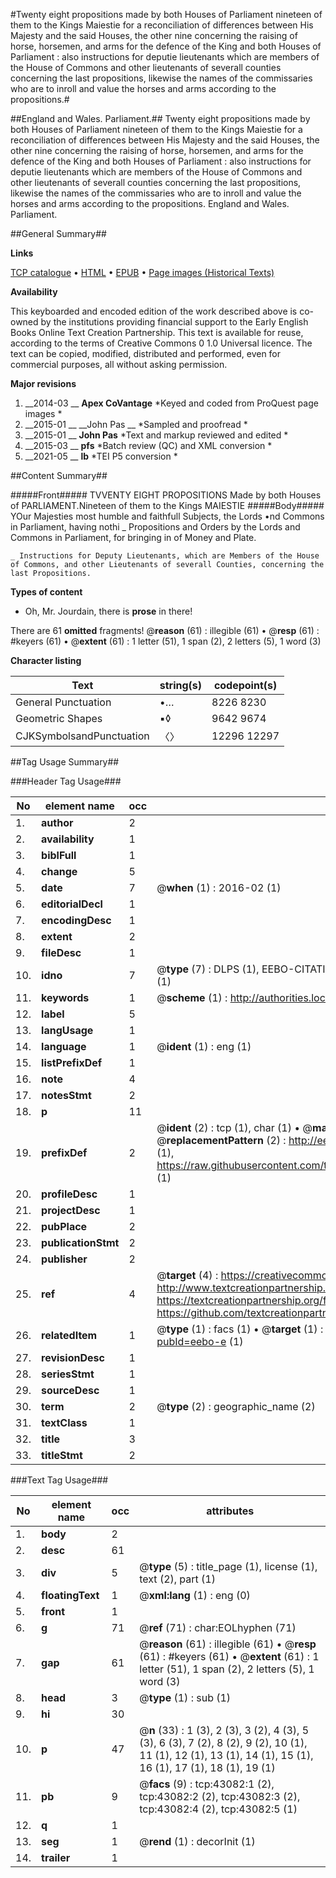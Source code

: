 #Twenty eight propositions made by both Houses of Parliament nineteen of them to the Kings Maiestie for a reconciliation of differences between His Majesty and the said Houses, the other nine concerning the raising of horse, horsemen, and arms for the defence of the King and both Houses of Parliament : also instructions for deputie lieutenants which are members of the House of Commons and other lieutenants of severall counties concerning the last propositions, likewise the names of the commissaries who are to inroll and value the horses and arms according to the propositions.#

##England and Wales. Parliament.##
Twenty eight propositions made by both Houses of Parliament nineteen of them to the Kings Maiestie for a reconciliation of differences between His Majesty and the said Houses, the other nine concerning the raising of horse, horsemen, and arms for the defence of the King and both Houses of Parliament : also instructions for deputie lieutenants which are members of the House of Commons and other lieutenants of severall counties concerning the last propositions, likewise the names of the commissaries who are to inroll and value the horses and arms according to the propositions.
England and Wales. Parliament.

##General Summary##

**Links**

[TCP catalogue](http://www.ota.ox.ac.uk/tcp/)  • 
[HTML](http://tei.it.ox.ac.uk/tcp/Texts-HTML/free/A63/A63991.html)  • 
[EPUB](http://tei.it.ox.ac.uk/tcp/Texts-EPUB/free/A63/A63991.epub) • 
[Page images (Historical Texts)](https://historicaltexts.jisc.ac.uk/eebo-9432188e)

**Availability**

This keyboarded and encoded edition of the work described above is co-owned by the
    institutions providing financial support to the Early English Books Online Text Creation
    Partnership. This text is available for reuse, according to the terms of  Creative Commons 0 1.0 Universal
    licence. The text can be copied, modified, distributed and performed, even for commercial
    purposes, all without asking permission.

**Major revisions**

1. __2014-03 __ __Apex CoVantage__ *Keyed and coded from ProQuest page images *
1. __2015-01 __ __John Pas __ *Sampled and proofread *
1. __2015-01 __ __John Pas__ *Text and markup reviewed and edited *
1. __2015-03 __ __pfs__ *Batch review (QC) and XML conversion *
1. __2021-05 __ __lb__ *TEI P5 conversion *

##Content Summary##

#####Front#####
TVVENTY EIGHT PROPOSITIONS Made by both Houses of PARLIAMENT.Nineteen of them to the Kings MAIESTIE 
#####Body#####
YOur Majesties most humble and faithfull Subjects, the Lords •nd Commons in Parliament, having nothi
    _ Propositions and Orders by the Lords and Commons in Parliament, for bringing in of Money and Plate.

    _ Instructions for Deputy Lieutenants, which are Members of the House of Commons, and other Lieutenants of severall Counties, concerning the last Propositions.

**Types of content**

  * Oh, Mr. Jourdain, there is **prose** in there!

There are 61 **omitted** fragments! 
 @__reason__ (61) : illegible (61)  •  @__resp__ (61) : #keyers (61)  •  @__extent__ (61) : 1 letter (51), 1 span (2), 2 letters (5), 1 word (3)

**Character listing**


|Text|string(s)|codepoint(s)|
|---|---|---|
|General Punctuation|•…|8226 8230|
|Geometric Shapes|▪◊|9642 9674|
|CJKSymbolsandPunctuation|〈〉|12296 12297|

##Tag Usage Summary##

###Header Tag Usage###

|No|element name|occ|attributes|
|---|---|---|---|
|1.|__author__|2||
|2.|__availability__|1||
|3.|__biblFull__|1||
|4.|__change__|5||
|5.|__date__|7| @__when__ (1) : 2016-02 (1)|
|6.|__editorialDecl__|1||
|7.|__encodingDesc__|1||
|8.|__extent__|2||
|9.|__fileDesc__|1||
|10.|__idno__|7| @__type__ (7) : DLPS (1), EEBO-CITATION (1), VID (1), EEBO-PROQUEST (1), STC (2), OCLC (1)|
|11.|__keywords__|1| @__scheme__ (1) : http://authorities.loc.gov/ (1)|
|12.|__label__|5||
|13.|__langUsage__|1||
|14.|__language__|1| @__ident__ (1) : eng (1)|
|15.|__listPrefixDef__|1||
|16.|__note__|4||
|17.|__notesStmt__|2||
|18.|__p__|11||
|19.|__prefixDef__|2| @__ident__ (2) : tcp (1), char (1)  •  @__matchPattern__ (2) : ([0-9\-]+):([0-9IVX]+) (1), (.+) (1)  •  @__replacementPattern__ (2) : http://eebo.chadwyck.com/downloadtiff?vid=$1&page=$2 (1), https://raw.githubusercontent.com/textcreationpartnership/Texts/master/tcpchars.xml#$1 (1)|
|20.|__profileDesc__|1||
|21.|__projectDesc__|1||
|22.|__pubPlace__|2||
|23.|__publicationStmt__|2||
|24.|__publisher__|2||
|25.|__ref__|4| @__target__ (4) : https://creativecommons.org/publicdomain/zero/1.0/ (1), http://www.textcreationpartnership.org/docs/. (1), https://textcreationpartnership.org/faq/#faq05 (1), https://github.com/textcreationpartnership (1)|
|26.|__relatedItem__|1| @__type__ (1) : facs (1)  •  @__target__ (1) : https://data.historicaltexts.jisc.ac.uk/view?pubId=eebo-e (1)|
|27.|__revisionDesc__|1||
|28.|__seriesStmt__|1||
|29.|__sourceDesc__|1||
|30.|__term__|2| @__type__ (2) : geographic_name (2)|
|31.|__textClass__|1||
|32.|__title__|3||
|33.|__titleStmt__|2||


###Text Tag Usage###

|No|element name|occ|attributes|
|---|---|---|---|
|1.|__body__|2||
|2.|__desc__|61||
|3.|__div__|5| @__type__ (5) : title_page (1), license (1), text (2), part (1)|
|4.|__floatingText__|1| @__xml:lang__ (1) : eng (0)|
|5.|__front__|1||
|6.|__g__|71| @__ref__ (71) : char:EOLhyphen (71)|
|7.|__gap__|61| @__reason__ (61) : illegible (61)  •  @__resp__ (61) : #keyers (61)  •  @__extent__ (61) : 1 letter (51), 1 span (2), 2 letters (5), 1 word (3)|
|8.|__head__|3| @__type__ (1) : sub (1)|
|9.|__hi__|30||
|10.|__p__|47| @__n__ (33) : 1 (3), 2 (3), 3 (2), 4 (3), 5 (3), 6 (3), 7 (2), 8 (2), 9 (2), 10 (1), 11 (1), 12 (1), 13 (1), 14 (1), 15 (1), 16 (1), 17 (1), 18 (1), 19 (1)|
|11.|__pb__|9| @__facs__ (9) : tcp:43082:1 (2), tcp:43082:2 (2), tcp:43082:3 (2), tcp:43082:4 (2), tcp:43082:5 (1)|
|12.|__q__|1||
|13.|__seg__|1| @__rend__ (1) : decorInit (1)|
|14.|__trailer__|1||

